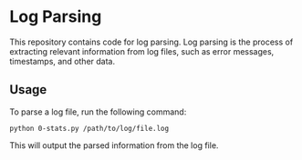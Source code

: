 # Log Parsing

This repository contains code for log parsing. Log parsing is the process of extracting relevant information from log files, such as error messages, timestamps, and other data.

## Usage

To parse a log file, run the following command:

```
python 0-stats.py /path/to/log/file.log
```

This will output the parsed information from the log file.
